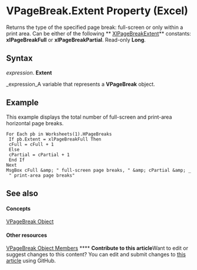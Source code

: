 
# VPageBreak.Extent Property (Excel)

Returns the type of the specified page break: full-screen or only within a print area. Can be either of the following  ** [XlPageBreakExtent](8104219d-db04-6c66-dadb-7a095de8b19a.md)** constants: **xlPageBreakFull** or **xlPageBreakPartial**. Read-only  **Long**.


## Syntax

 _expression_. **Extent**

 _expression_A variable that represents a  **VPageBreak** object.


## Example

This example displays the total number of full-screen and print-area horizontal page breaks.


```
For Each pb in Worksheets(1).HPageBreaks 
 If pb.Extent = xlPageBreakFull Then 
 cFull = cFull + 1 
 Else 
 cPartial = cPartial + 1 
 End If 
Next 
MsgBox cFull &amp; " full-screen page breaks, " &amp; cPartial &amp; _ 
 " print-area page breaks"
```


## See also


#### Concepts


 [VPageBreak Object](0b37bdc0-b7e2-2b3f-ba6c-853cbbb67837.md)
#### Other resources


 [VPageBreak Object Members](d6d29663-7922-a736-8964-730815c46e07.md)
****   **Contribute to this article**Want to edit or suggest changes to this content? You can edit and submit changes to  [this article](https://github.com/jhershey00/VBA_Excel_Test/OpenXMLCon/articles/5ad74c42-16dd-86d4-723f-d8d316b70285.md) using GitHub.

